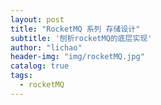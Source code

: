```yaml
---
layout: post
title: "RocketMQ 系列 存储设计"
subtitle: '刨析rocketMQ的底层实现'
author: "lichao"
header-img: "img/rocketMQ.jpg"
catalog: true
tags:
  - rocketMQ
---
```

